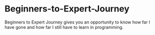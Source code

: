 # Beginners-to-Expert-Journey
Beginners to Expert Journey gives you an opportunity to know how far I have gone and how far I still have to learn in programming.
